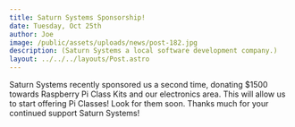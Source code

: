 ```yaml
---
title: Saturn Systems Sponsorship!
date: Tuesday, Oct 25th
author: Joe
image: /public/assets/uploads/news/post-182.jpg
description: (Saturn Systems a local software development company.)
layout: ../../../layouts/Post.astro
---
```


Saturn Systems recently sponsored us a second time, donating $1500 towards Raspberry Pi Class Kits and our electronics area.  This will allow us to start offering Pi Classes!   Look for them soon.  Thanks much for your continued support Saturn Systems!
